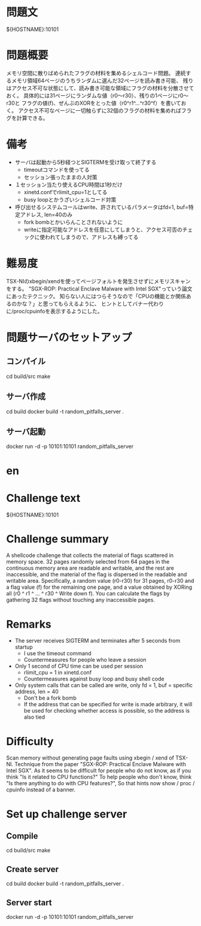 # 問題文
${HOSTNAME}:10101

# 問題概要
メモリ空間に散りばめられたフラグの材料を集めるシェルコード問題。
連続するメモリ領域64ページのうちランダムに選んだ32ページを読み書き可能、
残りはアクセス不可な状態にして、読み書き可能な領域にフラグの材料を分散させておく。
具体的には31ページにランダムな値（r0〜r30）、残りの1ページにr0〜r30と
フラグの値(f)、ぜんぶのXORをとった値（r0^r1^...^r30^f）を書いておく。
アクセス不可なページに一切触らずに32個のフラグの材料を集めればフラグを計算できる。

# 備考
- サーバは起動から5秒経つとSIGTERMを受け取って終了する
    - timeoutコマンドを使ってる
    - セッション張ったままの人対策
- １セッション当たり使えるCPU時間は1秒だけ
    - xinetd.confでrlimit_cpu=1としてる
    - busy loopとかうざいシェルコード対策
- 呼び出せるシステムコールはwrite、許されているパラメータはfd=1, buf=特定アドレス, len=40のみ
    - fork bombとかいらんことされないように
    - writeに指定可能なアドレスを任意にしてしまうと、アクセス可否のチェックに使われてしまうので、アドレスも縛ってる

# 難易度
TSX-NIのxbegin/xendを使ってページフォルトを発生させずにメモリスキャンをする。
"SGX-ROP: Practical Enclave Malware with Intel SGX"っていう論文にあったテクニック。
知らない人にはつらそうなので「CPUの機能とか関係あるのかな？」と思ってもらえるように、
ヒントとしてバナー代わりに/proc/cpuinfoを表示するようにした。

# 問題サーバのセットアップ
## コンパイル
cd build/src
make
## サーバ作成
cd build
docker build -t random_pitfalls_server .
## サーバ起動
docker run -d -p 10101:10101 random_pitfalls_server

# en
# Challenge text
${HOSTNAME}:10101

# Challenge summary

A shellcode challenge that collects the material of flags scattered in memory space.
32 pages randomly selected from 64 pages in the continuous memory area are readable and writable, and the rest are inaccessible, and the material of the flag is dispersed in the readable and writable area.
Specifically, a random value (r0-r30) for 31 pages, r0-r30 and a flag value (f) for the remaining one page, and a value obtained by XORing all (r0 ^ r1 ^ ... ^ r30 ^ Write down f).
You can calculate the flags by gathering 32 flags without touching any inaccessible pages.



# Remarks
- The server receives SIGTERM and terminates after 5 seconds from startup
    - I use the timeout command
    - Countermeasures for people who leave a session
- Only 1 second of CPU time can be used per session
    - rlimit_cpu = 1 in xinetd.conf
    - Countermeasures against busy loop and busy shell code
- Only system calls that can be called are write, only fd = 1, buf = specific address, len = 40
    - Don't be a fork bomb
    - If the address that can be specified for write is made arbitrary, it will be used for checking whether access is possible, so the address is also tied

# Difficulty
Scan memory without generating page faults using xbegin / xend of TSX-NI.
Technique from the paper "SGX-ROP: Practical Enclave Malware with Intel SGX".
As it seems to be difficult for people who do not know, as if you think "Is it related to CPU functions?"
To help people who don't know, think "Is there anything to do with CPU features?", So that hints now show / proc / cpuinfo instead of a banner.



# Set up challenge server
## Compile
cd build/src
make
## Create server
cd build
docker build -t random_pitfalls_server .
## Server start
docker run -d -p 10101:10101 random_pitfalls_server
